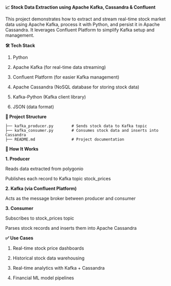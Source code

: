 **📈 Stock Data Extraction using Apache Kafka, Cassandra & Confluent**

This project demonstrates how to extract and stream real-time stock market data using Apache Kafka, process it with Python, and persist it in Apache Cassandra. It leverages Confluent Platform to simplify Kafka setup and management.

**🛠️ Tech Stack**

1. Python

2. Apache Kafka (for real-time data streaming)

3. Confluent Platform (for easier Kafka management)

4. Apache Cassandra (NoSQL database for storing stock data)

5. Kafka-Python (Kafka client library)

6. JSON (data format)

**📌 Project Structure**
```
├── kafka_producer.py        # Sends stock data to Kafka topic
├── kafka_consumer.py        # Consumes stock data and inserts into Cassandra
├── README.md                # Project documentation
```

**🔁 How It Works**

**1. Producer**

Reads data extracted from polygonio

Publishes each record to Kafka topic stock_prices

**2. Kafka (via Confluent Platform)**

Acts as the message broker between producer and consumer

**3. Consumer**

Subscribes to stock_prices topic

Parses stock records and inserts them into Apache Cassandra


**✅ Use Cases**

1. Real-time stock price dashboards

2. Historical stock data warehousing

3. Real-time analytics with Kafka + Cassandra

4. Financial ML model pipelines



